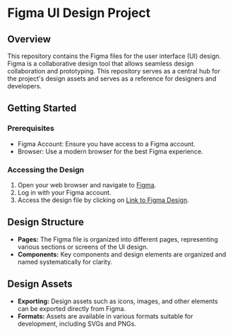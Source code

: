 # Figma UI Design Project

## Overview

This repository contains the Figma files for the user interface (UI) design. Figma is a collaborative design tool that allows seamless design collaboration and prototyping. This repository serves as a central hub for the project's design assets and serves as a reference for designers and developers.

## Getting Started

### Prerequisites

- Figma Account: Ensure you have access to a Figma account.
- Browser: Use a modern browser for the best Figma experience.

### Accessing the Design

1. Open your web browser and navigate to [Figma](https://www.figma.com/).
2. Log in with your Figma account.
3. Access the design file by clicking on [Link to Figma Design](https://www.figma.com/file/FGdG2qfYoCPm11qLI8tr7B/UI-Task?type=design&node-id=0-1&mode=design).

## Design Structure

- **Pages:** The Figma file is organized into different pages, representing various sections or screens of the UI design.
- **Components:** Key components and design elements are organized and named systematically for clarity.


## Design Assets

- **Exporting:** Design assets such as icons, images, and other elements can be exported directly from Figma.
- **Formats:** Assets are available in various formats suitable for development, including SVGs and PNGs.

